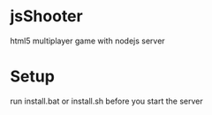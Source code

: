 # jsShooter
html5 multiplayer game with nodejs server

# Setup
run install.bat or install.sh before you start the server
